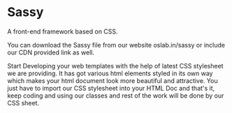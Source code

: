 # Sassy
A front-end framework based on CSS.

You can download the Sassy file from our website oslab.in/sassy or include our CDN provided link as well.

Start Developing your web templates with the help of latest CSS stylesheet we are providing. It has got various html elements styled in its own way which makes your html document look more beautiful and attractive. You just have to import our CSS stylesheet into your HTML Doc and that's it, keep coding and using our classes and rest of the work will be done by our CSS sheet.

